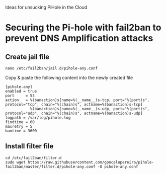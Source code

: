 Ideas for unsucking PiHole in the Cloud

# Securing the Pi-hole with fail2ban to prevent DNS Amplification attacks

## Create jail file

    nano /etc/fail2ban/jail.d/pihole-any.conf

Copy & paste the following content into the newly created file

    [pihole-any]
    enabled = true
    port     = 53
    action   = %(banaction)s[name=%(__name__)s-tcp, port="%(port)s", protocol="tcp", chain="%(chain)s", actname=%(banaction)s-tcp]
               %(banaction)s[name=%(__name__)s-udp, port="%(port)s", protocol="udp", chain="%(chain)s", actname=%(banaction)s-udp]
    logpath = /var/log/pihole.log
    findtime = 60
    maxretry = 5
    bantime = 3600
    
## Install filter file

    cd /etc/fail2ban/filter.d
    sudo wget https://raw.githubusercontent.com/goncalopereira/pihole-fail2ban/master/filter.d/pihole-any.conf -O pihole-any.conf
    
